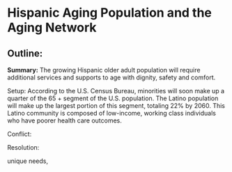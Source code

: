 # Hispanic Aging Population and the Aging Network

## Outline: 
**Summary:**
The growing Hispanic older adult population will require additional services and supports to age with dignity, safety and comfort. 

Setup:
According to the U.S. Census Bureau, minorities will soon make up a quarter of the 65 + segment of the U.S. population. The Latino population will make up the largest portion of this segment, totaling 22% by 2060. This Latino community is composed of low-income, working class individuals who have poorer health care outcomes.

Conflict:


Resolution:


unique needs, 
